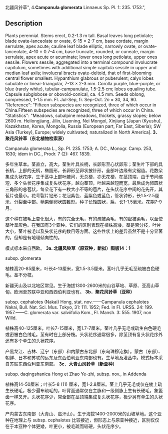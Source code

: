 北疆风铃草",
4.**Campanula glomerata** Linnaeus Sp. Pl. 1: 235. 1753.",

## Description
Plants perennial. Stems erect, 0.2-1.3 m tall. Basal leaves long petiolate; blade ovate-lanceolate or ovate, 6-15 × 2-7 cm, base cordate, margin serrulate, apex acute; cauline leaf blade elliptic, narrowly ovate, or ovate-lanceolate, 4-10 × 0.7-4 cm, base truncate, rounded, or cuneate, margin serrulate, apex acute or acuminate; lower ones long petiolate, upper ones sessile. Flowers sessile, aggregated into a terminal compound involucrate capitulum, sometimes with additional simple capitula sessile in upper and median leaf axils; involucral bracts ovate-deltoid, that of first-blooming central flower smallest. Hypanthium glabrous or puberulent; calyx lobes subulate or linear-triangular, 7-13 × 2-3 mm. Corolla purple, blue-purple, or blue (rarely white), tubular-campanulate, 1.5-2.5 cm; lobes equaling tube. Capsule subglobose or obovoid-conical, ca. 4.5 mm. Seeds oblong, compressed, 1-1.5 mm. Fl. Jul-Sep, fr. Sep-Oct. 2*n* = 30, 34, 90.
  "Reference": "Fifteen subspecies are recognized, three of which occur in China.Fifteen subspecies are recognized, three of which occur in China.
  "Statistics": "Meadows, subalpine meadows, thickets, grassy slopes; below 2600 m. Heilongjiang, Jilin, Liaoning, Nei Mongol, Xinjiang [Japan (Kyushu), Kazakhstan, Korea, Mongolia, Russia (European part, Far East, Siberia); SW Asia (Turkey), Europe; widely cultivated; naturalized in North America].
**3．聚花风铃草（东北植物检索表）**

Campanula glomerata L., Sp. Pl. 235. 1753; A. DC., Monogr. Camp. 253, 1830; idem in DC., Prodr. 7 (2): 467. 1839.

多年生草本。茎直立，高大。茎生叶具长柄，长卵形至心状卵形；茎生叶下部的具长柄，上部的无柄，椭圆形，长卵形至卵状披针形，全部叶边缘有尖锯齿。花数朵集成头状花序，生于茎中上部叶腋间，无总梗，亦无花梗，在茎顶端，由于节间缩短、多个头状花序集成复头状花序，越向茎顶，叶越来越短而宽，最后成为卵圆状三角形的总苞状，每朵花下有一枚大小不等的苞片，在头状花序中间的花先开，其苞片也最小。花萼裂片钻形；花冠紫色、蓝紫色或蓝色，管状钟形，长1.5-2.5厘米，分裂至中部。蒴果倒卵状圆锥形。种子长矩圆状，扁，长1-1.5毫米。花期7-9月。

这个种在被毛上变化很大，有的完全无毛，有的疏被柔毛、有的密被柔毛，以至使茎叶呈灰色。在我国有3个亚种。它们的区别表现在植株高矮，茎是否分枝，叶片大小，茎叶被毛以及头状花序的数目等方面。这些性状上的差异虽然不是十分显著的，但却是有地理倾向性的。

模式标本采自西欧。
**3a. 北疆风铃草（原亚种，新拟）图版14：1**

subsp. glomerata

植株高20-85厘米，叶长4-13厘米，宽1.5-3.5厘米。茎叶几乎无毛至疏被白色硬毛。茎不分枝。

新疆天山及以北地区常见。生于海拔1300-2600米的山谷草地、草原、亚高山草甸。欧洲至苏联中亚和西西伯利亚也有。
**3b．聚花风铃草（亚种）**

subsp. cephalotes (Nakai) Hong, stat. nov.——Campanula cephalotes Nakai, Bull. Nat. Sci. Mus. Tokyo, 31: 111. 1952; Fed. in Fl. URSS. 24: 199. 1957.——C. glomerata var. salviifolia Kom., Fl. Mansh. 3: 555. 1907, non Willd.

植株高40-125厘米，叶长7-15厘米，宽1.7-7厘米。茎叶几乎无毛或疏生白色硬毛或密被白色绒毛。茎有时在上部分枝。头状花序通常很多，除茎顶有复头状花序外还有多个单生的头状花序。

产黑龙江、吉林、辽宁（东部）和内蒙古东北部（东乌珠穆沁旗）。蒙古（东部）、朝鲜、日本和苏联的远东及东西伯利亚东南部也有。生草地及灌丛中。模式标本采自苏联东西伯利亚东南部。
**3c．大青山风铃草（新亚种）**

subsp. daqingshanica Hong et Zhao Ye-zhi, subsp. nov., in Addenda

植株高14-50厘米；叶长5-8 (11) 厘米，宽1-2.8厘米。茎上几乎无毛或仅在棱上疏生长硬毛，极少遍布疏毛的，叶背面通常仅在主脉和一级侧脉上生有长硬毛，象篦齿一样叉开。头状花序少，常全部在茎顶端集成复头状花序，极少另有单生的头状花序。

产内蒙古东南部（大青山、蛮汗山）。生于海拔1400-2000米的山坡草地。这个亚种在地理上与 subsp. cephalotes 比较接近，但形态上与原亚种接近，区别仅仅在于本亚种个体更矮，叶更小，被毛疏而较硬，头状花序少。
